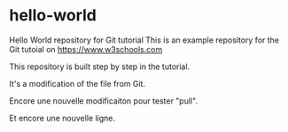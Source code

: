  # hello-world
Hello World repository for Git tutorial
This is an example repository for the Git tutoial on https://www.w3schools.com

This repository is built step by step in the tutorial. 

It's a modification of the file from Git.

Encore une nouvelle modificaiton pour tester "pull".

Et encore une nouvelle ligne.